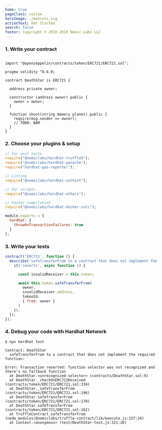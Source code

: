 ```yaml
---
home: true 
pageClass: custom
heroImage: ./mascots.svg
actionText: Get Started
search: false
footer: Copyright © 2018-2019 Nomic Labs LLC
---
```

<div>

  <div class="example-1">
  <h3>1. Write your contract</h3>

  ```solidity

  import "@openzeppelin/contracts/token/ERC721/ERC721.sol";

  pragma solidity ^0.6.0;
      
  contract DeathStar is ERC721 {

    address private owner;

    constructor (address owner) public {
      owner = owner;
    }

    function shoot(string memory planet) public {
      require(msg.sender == owner);
      // TODO: BAM
    }
  }

  ```

  </div>


  <div class="example-2">
  <h3>2. Choose your plugins & setup</h3>

  ```js
  // For unit tests
  require("@nomiclabs/hardhat-truffle5");
  require("@nomiclabs/hardhat-ganache");
  require("hardhat-gas-reporter");

  // Linting
  require("@nomiclabs/hardhat-solhint");

  // For scripts
  require("@nomiclabs/hardhat-ethers");
  
  // Faster compilation
  require("@nomiclabs/hardhat-docker-solc");

  module.exports = {
    hardhat: {
      throwOnTransactionFailures: true
    }
  };
  ```

  </div>

  <div class="clear"></div>

  <div class="example-3">
  <h3>3. Write your tests</h3>

```js
contract('ERC721', function () {
  describe('safeTransferFrom to a contract that does not implement the required function', function () {
    it('reverts', async function () {

      const invalidReceiver = this.token;

      await this.token.safeTransferFrom(
        owner,
        invalidReceiver.address,
        tokenId,
        { from: owner }
      )        
    });
  });
});
```

  </div>


  <div class="example-4">
  <h3>4. Debug your code with Hardhat Network</h3>

  ```
$ npx hardhat test

Contract: DeathStar
    safeTransferFrom to a contract that does not implement the required function:

Error: Transaction reverted: function selector was not recognized and there's no fallback function
    at DeathStar.<unrecognized-selector> (contracts/DeathStar.sol:9)
    at DeathStar._checkOnERC721Received (contracts/token/ERC721/ERC721.sol:334)
    at DeathStar._safeTransferFrom (contracts/token/ERC721/ERC721.sol:196)
    at DeathStar.safeTransferFrom (contracts/token/ERC721/ERC721.sol:179)
    at DeathStar.safeTransferFrom (contracts/token/ERC721/ERC721.sol:162)
    at TruffleContract.safeTransferFrom (node_modules/@nomiclabs/truffle-contract/lib/execute.js:157:24)
    at Context.<anonymous> (test/DeathStar-test.js:321:26)


  ```

  </div>
  <div class="clear"></div>
</div>
